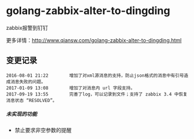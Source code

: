 # golang-zabbix-alter-to-dingding
zabbix报警到钉钉

更多详情：http://www.qiansw.com/golang-zabbix-alter-to-dingding.html


## 变更记录
	2016-08-01 21:22		增加了对xml源消息的支持，防止json格式的消息中有引号造成消息失败的问题。
	2017-01-09 13:08		增加了对消息内 url 字段支持。
	2017-09-19 13:55		完善了log，可以记录到文件；支持了 zabbix 3.4 中恢复消息状态 “RESOLVED”。

##### 未实现的功能
- 禁止要求非空参数的提醒